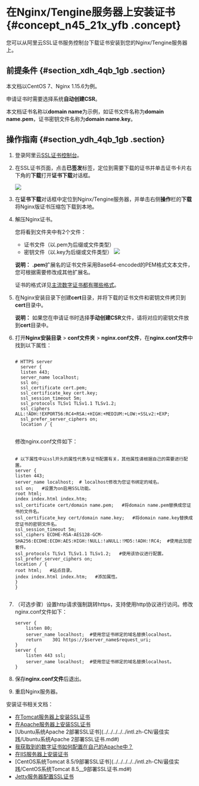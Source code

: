 # 在Nginx/Tengine服务器上安装证书 {#concept_n45_21x_yfb .concept}

您可以从阿里云SSL证书服务控制台下载证书安装到您的Nginx/Tengine服务器上。

## 前提条件 {#section_xdh_4qb_1gb .section}

本文档以CentOS 7、Nginx 1.15.6为例。

申请证书时需要选择系统**自动创建CSR**。

本文档证书名称以**domain name**为示例，如证书文件名称为**domain name.pem**，证书密钥文件名称为**domain name.key**。

## 操作指南 {#section_ydh_4qb_1gb .section}

1.  登录阿里云[SSL证书控制台](https://yundunnext.console.aliyun.com/?spm=5176.2020520001.aliyun_sidebar.108.356a4bd3MLXFkb&p=cas#/overview/cn-hangzhou)。
2.  在SSL证书页面，点击**已签发**标签，定位到需要下载的证书并单击证书卡片右下角的**下载**打开**证书下载**对话框。

    ![](http://static-aliyun-doc.oss-cn-hangzhou.aliyuncs.com/assets/img/66002/155481955739176_zh-CN.jpg)

3.  在**证书下载**对话框中定位到Nginx/Tengine服务器，并单击右侧**操作**栏的**下载**将Nginx版证书压缩包下载到本地。
4.  解压Nginx证书。

    您将看到文件夹中有2个文件：

    -   证书文件（以.pem为后缀或文件类型）
    -   密钥文件（以.key为后缀或文件类型）
    ![](http://static-aliyun-doc.oss-cn-hangzhou.aliyuncs.com/assets/img/66002/155481955733690_zh-CN.png)

    **说明：** **.pem**扩展名的证书文件采用Base64-encoded的PEM格式文本文件，您可根据需要修改成其他扩展名。

    证书的格式详见[主流数字证书都有哪些格式](https://www.alibabacloud.com/help/faq-detail/42214.htm)。

5.  在Nginx安装目录下创建**cert**目录，并将下载的证书文件和密钥文件拷贝到**cert**目录中。

    **说明：** 如果您在申请证书时选择**手动创建CSR**文件，请将对应的密钥文件放到**cert**目录中。

6.  打开**Nginx安装目录** \> **conf文件夹** \> **nginx.conf文件**，在**nginx.conf文件**中找到以下属性：

    ```
    
    # HTTPS server
      server {
      listen 443;
      server_name localhost;
      ssl on;
      ssl_certificate cert.pem;
      ssl_certificate_key cert.key;
      ssl_session_timeout 5m;
      ssl_protocols TLSv1 TLSv1.1 TLSv1.2;
      ssl_ciphers ALL:!ADH:!EXPORT56:RC4+RSA:+HIGH:+MEDIUM:+LOW:+SSLv2:+EXP;
      ssl_prefer_server_ciphers on;
      location / {
    						
    ```

    修改nginx.conf文件如下：

    ```
    
    # 以下属性中以ssl开头的属性代表与证书配置有关，其他属性请根据自己的需要进行配置。
    server {
    listen 443;
    server_name localhost;  # localhost修改为您证书绑定的域名。
    ssl on;   #设置为on启用SSL功能。
    root html;
    index index.html index.htm;
    ssl_certificate cert/domain name.pem;   #将domain name.pem替换成您证书的文件名。
    ssl_certificate_key cert/domain name.key;   #将domain name.key替换成您证书的密钥文件名。
    ssl_session_timeout 5m;
    ssl_ciphers ECDHE-RSA-AES128-GCM-SHA256:ECDHE:ECDH:AES:HIGH:!NULL:!aNULL:!MD5:!ADH:!RC4;  #使用此加密套件。
    ssl_protocols TLSv1 TLSv1.1 TLSv1.2;   #使用该协议进行配置。
    ssl_prefer_server_ciphers on;   
    location / {
    root html;   #站点目录。
    index index.html index.htm;   #添加属性。
    }
    }
    							
    ```

7.  （可选步骤）设置http请求强制跳转https，支持使用http协议进行访问。修改nginx.conf文件如下：

    ``` {#codeblock_2hn_qcg_0to}
    server {
        listen 80;
        server_name localhost;  #使用您证书绑定的域名替换localhost。
        return    301 https://$server_name$request_uri; 
    }
    server { 
        listen 443 ssl; 
        server_name localhost;  #使用您证书绑定的域名替换localhost。
    }
    ```

8.  保存**nginx.conf文件**后退出。
9.  重启Nginx服务器。

安装证书相关文档：

-   [在Tomcat服务器上安装SSL证书](intl.zh-CN/用户指南/下载证书并安装到其他服务器/Tomcat服务器安装SSL证书/安装PFX格式证书.md#)
-   [在Apache服务器上安装SSL证书](intl.zh-CN/用户指南/下载证书并安装到其他服务器/在Apache服务器上安装SSL证书.md#)
-   [Ubuntu系统Apache 2部署SSL证书](../../../../../intl.zh-CN/最佳实践/Ubuntu系统Apache 2部署SSL证书.md#)
-   [我获取到的数字证书如何配置在自己的Apache中？](../../../../../intl.zh-CN/常见问题/常见问题/我获取到的数字证书如何配置在自己的Apache中？.md#)
-   [在IIS服务器上安装证书](intl.zh-CN/用户指南/下载证书并安装到其他服务器/在IIS服务器上安装证书.md#)
-   [CentOS系统Tomcat 8.5/9部署SSL证书](../../../../../intl.zh-CN/最佳实践/CentOS系统Tomcat 8.5__9部署SSL证书.md#)
-   [Jetty服务器配置SSL证书](../../../../../intl.zh-CN/常见问题/常见问题/Jetty服务器配置SSL证书.md#)

